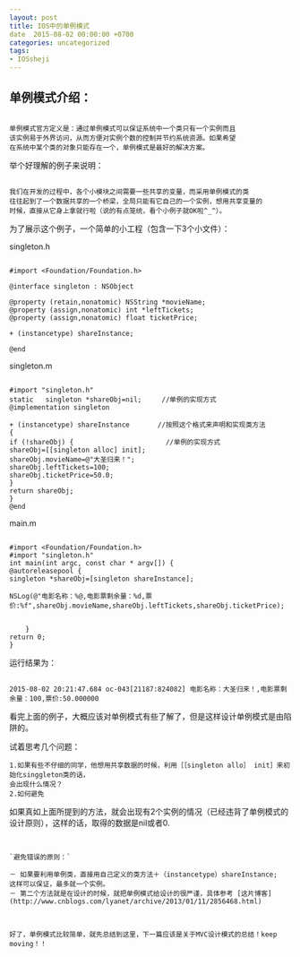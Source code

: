 ```yaml
---
layout: post
title: IOS中的单例模式
date  2015-08-02 00:00:00 +0700
categories: uncategorized
tags:
- IOSsheji
---
```


## 单例模式介绍：

```

单例模式官方定义是：通过单例模式可以保证系统中一个类只有一个实例而且
该实例易于外界访问，从而方便对实例个数的控制并节约系统资源。如果希望
在系统中某个类的对象只能存在一个，单例模式是最好的解决方案。

```
举个好理解的例子来说明：

```

我们在开发的过程中，各个小模块之间需要一些共享的变量，而采用单例模式的类
往往起到了一个数据共享的一个桥梁，全局只能有它自己的一个实例，想用共享变量的
时候，直接从它身上拿就行啦（说的有点笼统，看个小例子就OK啦^_^）。

```

为了展示这个例子，一个简单的小工程（包含一下3个小文件）：

singleton.h

```

#import <Foundation/Foundation.h>

@interface singleton : NSObject

@property (retain,nonatomic) NSString *movieName;
@property (assign,nonatomic) int *leftTickets;
@property (assign,nonatomic) float ticketPrice;

+ (instancetype) shareInstance;

@end

```

singleton.m

```

#import "singleton.h"
static   singleton *shareObj=nil;     //单例的实现方式
@implementation singleton

+ (instancetype) shareInstance       //按照这个格式来声明和实现类方法
{
if (!shareObj) {                       //单例的实现方式
shareObj=[[singleton alloc] init];
shareObj.movieName=@"大圣归来！";
shareObj.leftTickets=100;
shareObj.ticketPrice=50.0;
}
return shareObj;
}
@end

```

main.m

```

#import <Foundation/Foundation.h>
#import "singleton.h"
int main(int argc, const char * argv[]) {
@autoreleasepool {
singleton *shareObj=[singleton shareInstance];

NSLog(@"电影名称：%@,电影票剩余量：%d,票价:%f",shareObj.movieName,shareObj.leftTickets,shareObj.ticketPrice);


    }
return 0;
}

```



运行结果为：

```

2015-08-02 20:21:47.684 oc-043[21187:824082] 电影名称：大圣归来！,电影票剩余量：100,票价:50.000000

```

看完上面的例子，大概应该对单例模式有些了解了，但是这样设计单例模式是由陷阱的。

试着思考几个问题：

```
1.如果有些不仔细的同学，他想用共享数据的时候，利用［［singleton allo］ init］来初始化singgleton类的话，
会出现什么情况？
2.如何避免

```
如果真如上面所提到的方法，就会出现有2个实例的情况（已经违背了单例模式的设计原则），这样的话，取得的数据是nil或者0.

```


`避免错误的原则：`

－ 如果要利用单例类，直接用自己定义的类方法＋（instancetype）shareInstance;
这样可以保证，最多就一个实例。
－ 第二个方法就是在设计的时候，就把单例模式给设计的很严谨，具体参考 [这片博客](http://www.cnblogs.com/lyanet/archive/2013/01/11/2856468.html)



好了，单例模式比较简单，就先总结到这里，下一篇应该是关于MVC设计模式的总结！keep moving！！
